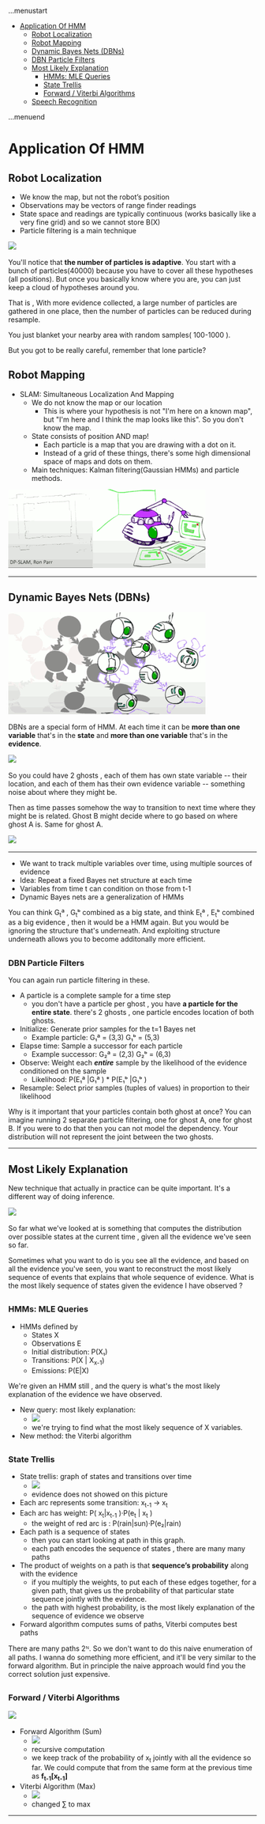...menustart

- [Application Of HMM](#707c429b9c8c69d66ffa62008078d67c)
    - [Robot Localization](#cb8f3326ecf05b343100368b1fce61b4)
    - [Robot Mapping](#456efe59f69acce2f3949ed5ec0af420)
    - [Dynamic Bayes Nets (DBNs)](#e2237c4bb83f0a39f439746f01a1814f)
    - [DBN Particle Filters](#8b6016f7e9c11348859d14b1b2968de6)
    - [Most Likely Explanation](#acde5ccfd9d402faf86e320b802cdf2e)
        - [HMMs: MLE Queries](#a6f1a19a2e48162ea4decdd5eebe0d71)
        - [State Trellis](#9505b7524724df56002d7434a8ab6d4d)
        - [Forward / Viterbi Algorithms](#d1b64f8404dac1019eb7a414a8e5f21c)
    - [Speech Recognition](#9a29398560f1a8666e7f69250d88245e)

...menuend


<h2 id="707c429b9c8c69d66ffa62008078d67c"></h2>


# Application Of HMM


<h2 id="cb8f3326ecf05b343100368b1fce61b4"></h2>


## Robot Localization 

- We know the map, but not the robot’s position
- Observations may be vectors of range finder readings
- State space and readings are typically continuous (works basically like a very fine grid) and so we cannot store B(X)
- Particle filtering is a main technique


![](../imgs/cs188_hmm_app_robot_localization.png)

You'll notice that **the number of particles is adaptive**. You start with a bunch of particles(40000) because you have to cover all these hypotheses (all positions). But once you basically know where you are, you can just keep a cloud of hypotheses around you. 

That is , With more evidence collected, a large number of particles are gathered in one place, then the number of particles can be reduced during resample.

You just blanket your nearby area with random samples( 100-1000 ).

But you got to be really careful, remember that lone particle?



## Robot Mapping

- SLAM: Simultaneous Localization And Mapping
    - We do not know the map or our location
        - This is where your hypothesis is not "I'm here on a known map", but "I'm here and I think the map looks like this". So you don't know the map.
    - State consists of position AND map!
        - Each particle is a map that you are drawing with a dot on it.
        - Instead of a grid of these things, there's some high dimensional space of maps and dots on them.
    - Main techniques: Kalman filtering(Gaussian HMMs) and particle methods.

![](../imgs/cs188_hmm_appli_robot_mapping.png)




---

<h2 id="e2237c4bb83f0a39f439746f01a1814f"></h2>


## Dynamic Bayes Nets (DBNs)

![](../imgs/cs_188_dynamic_bayes_net.png)

DBNs are a special form of HMM. At each time it can be **more than one variable** that's in the **state** and **more than one variable** that's in the **evidence**. 

![](../imgs/cs188_hmm_app_DBNs.png)

So you could have 2 ghosts , each of them has own state variable -- their location, and each of them has their own evidence variable -- something noise about where they might be. 

Then as time passes somehow the way to transition to next time where they might be is related. Ghost B might decide where to go based on where ghost A is. Same for ghost A. 


![](../imgs/cs188_hmm_app_DBNs_trans.png)

---

- We want to track multiple variables over time, using multiple sources of evidence
- Idea: Repeat a fixed Bayes net structure at each time
- Variables from time t can condition on those from t-1
- Dynamic Bayes nets are a generalization of HMMs

You can think G<sub>t</sub>ª , G<sub>t</sub>ᵇ combined as a big state, and think E<sub>t</sub>ª , E<sub>t</sub>ᵇ combined as a big evidence , then it would be a HMM again. But you would be ignoring the structure that's underneath.  And exploiting structure underneath allows you to become additonally more efficient.

<h2 id="8b6016f7e9c11348859d14b1b2968de6"></h2>


### DBN Particle Filters

You can again run particle filtering in these. 

- A particle is a complete sample for a time step
    - you don't have a particle per ghost , you have **a particle for the entire state**. there's 2 ghosts , one particle encodes location of both ghosts.
- Initialize: Generate prior samples for the t=1 Bayes net
    - Example particle: G₁ª = (3,3) G₁ᵇ = (5,3)
- Elapse time: Sample a successor for each particle 
    - Example successor: G₂ª = (2,3) G₂ᵇ = (6,3)
- Observe: Weight each ***entire*** sample by the likelihood of the evidence conditioned on the sample
    - Likelihood: P(E₁ª |G₁ª ) * P(E₁ᵇ |G₁ᵇ ) 
- Resample: Select prior samples (tuples of values) in proportion to their likelihood

Why is it important that your particles contain both ghost at once? You can imagine running 2 separate particle filtering, one for ghost A, one for ghost B. If you were to do that then you can not model the dependency. Your distribution will not represent the joint between the two ghosts. 

---

<h2 id="acde5ccfd9d402faf86e320b802cdf2e"></h2>


## Most Likely Explanation

New technique that actually in practice can be quite important. It's a different way of doing inference. 

![](../imgs/cs188_hmm_MLE.png)

So far what we've looked at is something that computes the distribution over possible states at the current time , given all the evidence we've seen so far.

Sometimes what you want to do is you see all the evidence, and based on all the evidence you've seen, you want to reconstruct the most likely sequence of events that explains that whole sequence of evidence.  What is the most likely sequence of states given the evidence I have observed ?

<h2 id="a6f1a19a2e48162ea4decdd5eebe0d71"></h2>


### HMMs: MLE Queries

- HMMs defined by
    - States X
    - Observations E
    - Initial distribution: P(X₁)
    - Transitions: P(X | X<sub>x-1</sub>)
    - Emissions: P(E|X)

We're given an HMM still , and the query is what's the most likely explanation of the evidence we have observed. 

- New query: most likely explanation:
    - ![](../imgs/cs188_hmm_app_mle_query.png)
    - we're trying to find what the most likely sequence of X variables. 
- New method: the Viterbi algorithm


<h2 id="9505b7524724df56002d7434a8ab6d4d"></h2>


### State Trellis

- State trellis: graph of states and transitions over time
    - ![][1]
    - evidence does not showed on this picture
- Each arc represents some transition: x<sub>t-1</sub> → x<sub>t</sub>
- Each arc has weight: P( x<sub>t</sub>|x<sub>t-1</sub> )·P(e<sub>t</sub> | x<sub>t</sub> )
    - the weight of red arc is : P(rain|sun)·P(e₂|rain)
- Each path is a sequence of states
    - then you can start looking at path in this graph.
    - each path encodes the sequence of states , there are many many paths
- The product of weights on a path is that **sequence’s probability** along with the evidence
    - if you multiply the weights, to put each of these edges together, for a given path, that gives us the probability of that particular state sequence jointly with the evidence. 
    - the path with highest probability, is the most likely explanation of the sequence of evidence we observe
- Forward algorithm computes sums of paths, Viterbi computes best paths

There are many paths 2ᴺ. So we don't want to do this naive enumeration of all paths. I wanna do something more efficient, and it'll be very similar to the forward algorithm. But in principle the naive approach would find you the correct solution just expensive.


<h2 id="d1b64f8404dac1019eb7a414a8e5f21c"></h2>


### Forward / Viterbi Algorithms

![][1]


- Forward Algorithm (Sum)
    - ![](../imgs/cs188_hmm_app_forward_algorithm.png)
    - recursive computation 
    - we keep track of the probability of x<sub>t</sub> jointly with all the evidence so far. We could compute that from the same form at the previous time as **f<sub>t-1</sub>[x<sub>t-1</sub>]**
- Viterbi Algorithm (Max)
    - ![](../imgs/cs188_hmm_app_viterbi_algorithm.png)
    - changed ∑ to max


---

 [1]: ../imgs/cs188_hmm_app_state_trellis.png



